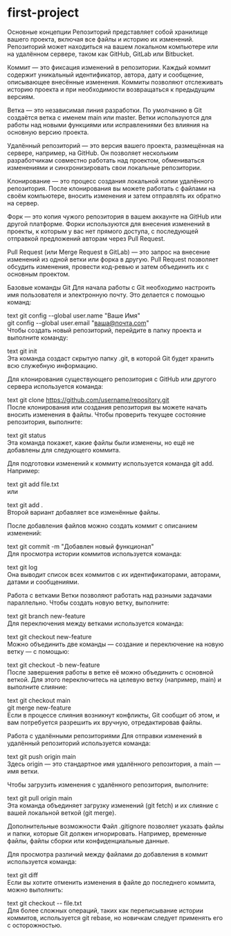 # first-project
Основные концепции
Репозиторий представляет собой хранилище вашего проекта, включая все файлы и историю их изменений. Репозиторий может находиться на вашем локальном компьютере или на удалённом сервере, таком как GitHub, GitLab или Bitbucket.

Коммит — это фиксация изменений в репозитории. Каждый коммит содержит уникальный идентификатор, автора, дату и сообщение, описывающее внесённые изменения. Коммиты позволяют отслеживать историю проекта и при необходимости возвращаться к предыдущим версиям.

Ветка — это независимая линия разработки. По умолчанию в Git создаётся ветка с именем main или master. Ветки используются для работы над новыми функциями или исправлениями без влияния на основную версию проекта.

Удалённый репозиторий — это версия вашего проекта, размещённая на сервере, например, на GitHub. Он позволяет нескольким разработчикам совместно работать над проектом, обмениваться изменениями и синхронизировать свои локальные репозитории.

Клонирование — это процесс создания локальной копии удалённого репозитория. После клонирования вы можете работать с файлами на своём компьютере, вносить изменения и затем отправлять их обратно на сервер.

Форк — это копия чужого репозитория в вашем аккаунте на GitHub или другой платформе. Форки используются для внесения изменений в проекты, к которым у вас нет прямого доступа, с последующей отправкой предложений авторам через Pull Request.

Pull Request (или Merge Request в GitLab) — это запрос на внесение изменений из одной ветки или форка в другую. Pull Request позволяет обсудить изменения, провести код-ревью и затем объединить их с основным проектом.

Базовые команды Git
Для начала работы с Git необходимо настроить имя пользователя и электронную почту. Это делается с помощью команд:

text
git config --global user.name "Ваше Имя"  
git config --global user.email "ваша@почта.com"  
Чтобы создать новый репозиторий, перейдите в папку проекта и выполните команду:

text
git init  
Эта команда создаст скрытую папку .git, в которой Git будет хранить всю служебную информацию.

Для клонирования существующего репозитория с GitHub или другого сервера используется команда:

text
git clone https://github.com/username/repository.git  
После клонирования или создания репозитория вы можете начать вносить изменения в файлы. Чтобы проверить текущее состояние репозитория, выполните:

text
git status  
Эта команда покажет, какие файлы были изменены, но ещё не добавлены для следующего коммита.

Для подготовки изменений к коммиту используется команда git add. Например:

text
git add file.txt  
или

text
git add .  
Второй вариант добавляет все изменённые файлы.

После добавления файлов можно создать коммит с описанием изменений:

text
git commit -m "Добавлен новый функционал"  
Для просмотра истории коммитов используется команда:

text
git log  
Она выводит список всех коммитов с их идентификаторами, авторами, датами и сообщениями.

Работа с ветками
Ветки позволяют работать над разными задачами параллельно. Чтобы создать новую ветку, выполните:

text
git branch new-feature  
Для переключения между ветками используется команда:

text
git checkout new-feature  
Можно объединить две команды — создание и переключение на новую ветку — с помощью:

text
git checkout -b new-feature  
После завершения работы в ветке её можно объединить с основной веткой. Для этого переключитесь на целевую ветку (например, main) и выполните слияние:

text
git checkout main  
git merge new-feature  
Если в процессе слияния возникнут конфликты, Git сообщит об этом, и вам потребуется разрешить их вручную, отредактировав файлы.

Работа с удалёнными репозиториями
Для отправки изменений в удалённый репозиторий используется команда:

text
git push origin main  
Здесь origin — это стандартное имя удалённого репозитория, а main — имя ветки.

Чтобы загрузить изменения с удалённого репозитория, выполните:

text
git pull origin main  
Эта команда объединяет загрузку изменений (git fetch) и их слияние с вашей локальной веткой (git merge).

Дополнительные возможности
Файл .gitignore позволяет указать файлы и папки, которые Git должен игнорировать. Например, временные файлы, файлы сборки или конфиденциальные данные.

Для просмотра различий между файлами до добавления в коммит используется команда:

text
git diff  
Если вы хотите отменить изменения в файле до последнего коммита, можно выполнить:

text
git checkout -- file.txt  
Для более сложных операций, таких как переписывание истории коммитов, используется git rebase, но новичкам следует применять его с осторожностью.


